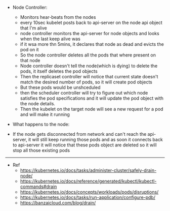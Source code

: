 

- Node Controller: 
  - Monitors hear-beats from the nodes
  - every 10sec kubelet posts back to api-server on the node api object that I'm alive
  - node controller monitors the api-server for node objects and looks when the last keep alive was 
  - if it wsa more thn 5mins, it declares that node as dead and evicts the pod on it
  - So the node controller deletes all the pods that where present on that node
  - Node controller doesn't tell the node(which is dying) to delete the pods, it itself deletes the pod objects
  - Then the replicaset controller will notice that current state doesn't match the desired number of pods, so it will create pod objects
  - But these pods would be unshceduled
  - then the scheduler controller will try to figure out which node satisfies the pod specifications and it will update the pod object with the node details.
  - Then the kubelet on the target node will see a new request for a pod and will make it running
  
- What happens to the node:
 - If the node gets disconnected from network and can't reach the api-server, it will still keep running those pods
   and as soon it connects back to api-server it will notice that these pods object are deleted so it will stop all those existing pods
   
   
   
   
   
---
- Ref
  - https://kubernetes.io/docs/tasks/administer-cluster/safely-drain-node/
  - https://kubernetes.io/docs/reference/generated/kubectl/kubectl-commands#drain
  - https://kubernetes.io/docs/concepts/workloads/pods/disruptions/
  - https://kubernetes.io/docs/tasks/run-application/configure-pdb/
  - https://banzaicloud.com/blog/drain/
        
  